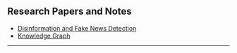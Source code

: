 ## Research Papers and Notes

- [Disinformation and Fake News Detection](#disinformation-and-misinformation-fake-news-detection)
- [Knowledge Graph](#knowledge-graphs)

---
